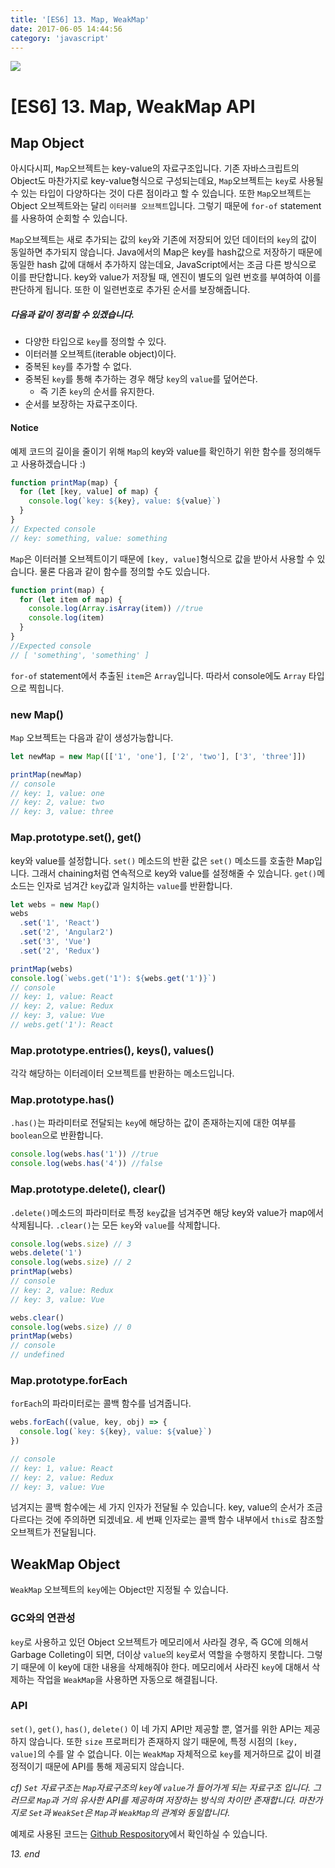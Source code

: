 ```yaml
---
title: '[ES6] 13. Map, WeakMap'
date: 2017-06-05 14:44:56
category: 'javascript'
---
```


![](/images/javascript_es6.png)

# [ES6] 13. Map, WeakMap API

## Map Object

아시다시피, `Map`오브젝트는 key-value의 자료구조입니다. 기존 자바스크립트의 Object도 마찬가지로 key-value형식으로 구성되는데요, `Map`오브젝트는 `key`로 사용될 수 있는 타입이 다양하다는 것이 다른 점이라고 할 수 있습니다. 또한 `Map`오브젝트는 Object 오브젝트와는 달리 `이터러블 오브젝트`입니다. 그렇기 때문에 `for-of` statement를 사용하여 순회할 수 있습니다.

`Map`오브젝트는 새로 추가되는 값의 `key`와 기존에 저장되어 있던 데이터의 `key`의 값이 동일하면 추가되지 않습니다. Java에서의 Map은 key를 hash값으로 저장하기 때문에 동일한 hash 값에 대해서 추가하지 않는데요, JavaScript에서는 조금 다른 방식으로 이를 판단합니다. key와 value가 저장될 때, 엔진이 별도의 일련 번호를 부여하여 이를 판단하게 됩니다. 또한 이 일련번호로 추가된 순서를 보장해줍니다.

##### 다음과 같이 정리할 수 있겠습니다.

- 다양한 타입으로 `key`를 정의할 수 있다.
- 이터러블 오브젝트(iterable object)이다.
- 중복된 `key`를 추가할 수 없다.
- 중복된 `key`를 통해 추가하는 경우 해당 `key`의 `value`를 덮어쓴다.
  - 즉 기존 `key`의 순서를 유지한다.
- 순서를 보장하는 자료구조이다.

#### Notice

예제 코드의 길이을 줄이기 위해 `Map`의 key와 value를 확인하기 위한 함수를 정의해두고 사용하겠습니다 :)

```js utils.js
function printMap(map) {
  for (let [key, value] of map) {
    console.log(`key: ${key}, value: ${value}`)
  }
}
// Expected console
// key: something, value: something
```

`Map`은 이터러블 오브젝트이기 때문에 `[key, value]`형식으로 값을 받아서 사용할 수 있습니다.
물론 다음과 같이 함수를 정의할 수도 있습니다.

```js
function print(map) {
  for (let item of map) {
    console.log(Array.isArray(item)) //true
    console.log(item)
  }
}
//Expected console
// [ 'something', 'something' ]
```

`for-of` statement에서 추출된 `item`은 `Array`입니다. 따라서 console에도 `Array` 타입으로 찍힙니다.

### new Map()

`Map` 오브젝트는 다음과 같이 생성가능합니다.

```js
let newMap = new Map([['1', 'one'], ['2', 'two'], ['3', 'three']])

printMap(newMap)
// console
// key: 1, value: one
// key: 2, value: two
// key: 3, value: three
```

### Map.prototype.set(), get()

key와 value를 설정합니다. `set()` 메소드의 반환 값은 `set()` 메소드를 호출한 Map입니다. 그래서 chaining처럼 연속적으로 key와 value를 설정해줄 수 있습니다. `get()`메소드는 인자로 넘겨간 `key`값과 일치하는 `value`를 반환합니다.

```js
let webs = new Map()
webs
  .set('1', 'React')
  .set('2', 'Angular2')
  .set('3', 'Vue')
  .set('2', 'Redux')

printMap(webs)
console.log(`webs.get('1'): ${webs.get('1')}`)
// console
// key: 1, value: React
// key: 2, value: Redux
// key: 3, value: Vue
// webs.get('1'): React
```

### Map.prototype.entries(), keys(), values()

각각 해당하는 이터레이터 오브젝트를 반환하는 메소드입니다.

### Map.prototype.has()

`.has()`는 파라미터로 전달되는 `key`에 해당하는 값이 존재하는지에 대한 여부를 `boolean`으로 반환합니다.

```js
console.log(webs.has('1')) //true
console.log(webs.has('4')) //false
```

### Map.prototype.delete(), clear()

`.delete()`메소드의 파라미터로 특정 `key`값을 넘겨주면 해당 key와 value가 map에서 삭제됩니다. `.clear()`는 모든 `key`와 `value`를 삭제합니다.

```js
console.log(webs.size) // 3
webs.delete('1')
console.log(webs.size) // 2
printMap(webs)
// console
// key: 2, value: Redux
// key: 3, value: Vue

webs.clear()
console.log(webs.size) // 0
printMap(webs)
// console
// undefined
```

### Map.prototype.forEach

`forEach`의 파라미터로는 콜백 함수를 넘겨줍니다.

```js
webs.forEach((value, key, obj) => {
  console.log(`key: ${key}, value: ${value}`)
})

// console
// key: 1, value: React
// key: 2, value: Redux
// key: 3, value: Vue
```

넘겨지는 콜백 함수에는 세 가지 인자가 전달될 수 있습니다. key, value의 순서가 조금 다르다는 것에 주의하면 되겠네요. 세 번째 인자로는 콜백 함수 내부에서 `this`로 참조할 오브젝트가 전달됩니다.

## WeakMap Object

`WeakMap` 오브젝트의 `key`에는 Object만 지정될 수 있습니다.

### GC와의 연관성

`key`로 사용하고 있던 Object 오브젝트가 메모리에서 사라질 경우, 즉 GC에 의해서 Garbage Colleting이 되면, 더이상 `value`의 `key`로서 역할을 수행하지 못합니다. 그렇기 때문에 이 key에 대한 내용을 삭제해줘야 한다. 메모리에서 사라진 `key`에 대해서 삭제하는 작업을 `WeakMap`을 사용하면 자동으로 해결됩니다.

### API

`set()`, `get()`, `has()`, `delete()` 이 네 가지 API만 제공할 뿐, 열거를 위한 API는 제공하지 않습니다. 또한 `size` 프로퍼티가 존재하지 않기 때문에, 특정 시점의 `[key, value]`의 수를 알 수 없습니다. 이는 `WeakMap` 자체적으로 `key`를 제거하므로 값이 비결정적이기 때문에 API를 통해 제공되지 않습니다.

_cf) `Set` 자료구조는 `Map`자료구조의 `key`에 `value`가 들어가게 되는 자료구조 입니다. 그러므로 `Map`과 거의 유사한 API를 제공하며 저장하는 방식의 차이만 존재합니다. 마찬가지로 `Set`과 `WeakSet`은 `Map`과 `WeakMap`의 관계와 동일합니다._

예제로 사용된 코드는 [Github Respository](https://github.com/JaeYeopHan/ECMAScript6_study)에서 확인하실 수 있습니다.

_13. end_
